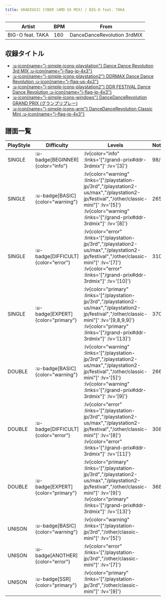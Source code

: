 ```yaml
---
title: GRADIUSIC CYBER (AMD G5 MIX) / BIG-O feat. TAKA
---
```


|Artist|BPM|From|
|------|---|----|
|BIG-O feat. TAKA|160|DanceDanceRevolution 3rdMIX|

## 収録タイトル

- [ :u-icon{name="i-simple-icons-playstation"} Dance Dance Revolution 3rd MIX :u-icon{name="i-flag-jp-4x3"} ](/playstation-jp/3rd)
- [ :u-icon{name="i-simple-icons-playstation2"} DDRMAX Dance Dance Revolution :u-icon{name="i-flag-us-4x3"} ](/playstation2-us/max)
- [ :u-icon{name="i-simple-icons-playstation2"} DDR FESTIVAL Dance Dance Revolution :u-icon{name="i-flag-jp-4x3"} ](/playstation2-jp/festival)
- [ :u-icon{name="i-simple-icons-windows"} DanceDanceRevolution GRAND PRIX (グランプリプレー)](/grand-prix#ddr-3rdmix)
- [ :u-icon{name="i-simple-icons-arm"} DanceDanceRevolution Classic Mini :u-icon{name="i-flag-jp-4x3"} ](/other/classic-mini)

## 譜面一覧

|PlayStyle|Difficulty|Levels|Notes|Movie|
|---------|----------|------|-----|-----|
|SINGLE| :u-badge[BEGINNER]{color="info"} | :lv{color="info" :links='["/grand-prix#ddr-3rdmix"]' :lv='[3]'} |98/0||
|SINGLE| :u-badge[BASIC]{color="warning"} | :lv{color="warning" :links='["/playstation-jp/3rd","/playstation2-us/max","/playstation2-jp/festival","/other/classic-mini"]' :lv='[5]'}  :lv{color="warning" :links='["/grand-prix#ddr-3rdmix"]' :lv='[8]'} |265/0||
|SINGLE| :u-badge[DIFFICULT]{color="error"} | :lv{color="error" :links='["/playstation-jp/3rd","/playstation2-us/max","/playstation2-jp/festival","/other/classic-mini"]' :lv='[7]'}  :lv{color="error" :links='["/grand-prix#ddr-3rdmix"]' :lv='[10]'} |310/0||
|SINGLE| :u-badge[EXPERT]{color="primary"} | :lv{color="primary" :links='["/playstation-jp/3rd","/playstation2-us/max","/playstation2-jp/festival","/other/classic-mini"]' :lv='[9,8,9,9]'}  :lv{color="primary" :links='["/grand-prix#ddr-3rdmix"]' :lv='[13]'} |370/0||
|DOUBLE| :u-badge[BASIC]{color="warning"} | :lv{color="warning" :links='["/playstation-jp/3rd","/playstation2-us/max","/playstation2-jp/festival","/other/classic-mini"]' :lv='[5]'}  :lv{color="warning" :links='["/grand-prix#ddr-3rdmix"]' :lv='[9]'} |266/0||
|DOUBLE| :u-badge[DIFFICULT]{color="error"} | :lv{color="error" :links='["/playstation-jp/3rd","/playstation2-us/max","/playstation2-jp/festival","/other/classic-mini"]' :lv='[8]'}  :lv{color="error" :links='["/grand-prix#ddr-3rdmix"]' :lv='[11]'} |308/0||
|DOUBLE| :u-badge[EXPERT]{color="primary"} | :lv{color="primary" :links='["/playstation-jp/3rd","/playstation2-us/max","/playstation2-jp/festival","/other/classic-mini"]' :lv='[9]'}  :lv{color="primary" :links='["/grand-prix#ddr-3rdmix"]' :lv='[13]'} |368/0||
|UNISON| :u-badge[BASIC]{color="warning"} | :lv{color="warning" :links='["/playstation-jp/3rd","/other/classic-mini"]' :lv='[5]'} |||
|UNISON| :u-badge[ANOTHER]{color="error"} | :lv{color="error" :links='["/playstation-jp/3rd","/other/classic-mini"]' :lv='[7]'} |||
|UNISON| :u-badge[SSR]{color="primary"} | :lv{color="primary" :links='["/playstation-jp/3rd","/other/classic-mini"]' :lv='[9]'} |||
